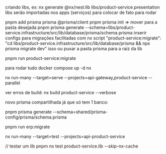 criando libs, ex: nx generate @nx/nest:lib libs/product-service.presentation
libs serão importadas nos apps (serviços) para colocar de fato para rodar

pnpm add prisma prisma @prisma/client
pnpm prisma init => mover para a pasta desejada
pnpm prisma generate --schema=libs/product-service.infrastructure/src/lib/database/prisma/schema.prisma
inserir configs para migrações facilitadas com nx
script
    "product-service:migrate": "cd libs/product-service.infrastructure/src/lib/database/prisma && npx prisma migrate dev"
isso ou puxar a pasta prisma para a raiz da lib

pnpm run product-service:migrate

para rodar tudo 
    docker compose up -d
    nx


 nx run-many --target=serve --projects=api-gateway,product-service --parallel

 ver erros de build: nx build product-service --verbose

 novo prisma compartilhada já que só tem 1 banco:

 pnpm prisma generate --schema=shared/prisma-config/prisma/schema.prisma

pnpm run erp:migrate

nx run-many --target=test --projects=api-product-service

// testar um lib
pnpm nx test product-service.lib --skip-nx-cache
